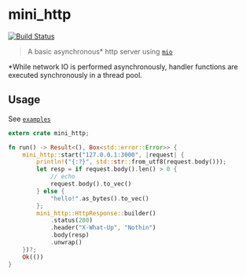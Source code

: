 # mini_http
[![Build Status](https://travis-ci.org/jaemk/mini_http.svg?branch=master)](https://travis-ci.org/jaemk/mini_http)

> A basic asynchronous&#42; http server using [`mio`](https://docs.rs/mio)

&#42;While network IO is performed asynchronously, handler functions are executed synchronously in a thread pool.

## Usage

See [`examples`](https://github.com/jaemk/mini_http/tree/master/examples)

```rust
extern crate mini_http;

fn run() -> Result<(), Box<std::error::Error>> {
    mini_http::start("127.0.0.1:3000", |request| {
        println!("{:?}", std::str::from_utf8(request.body()));
        let resp = if request.body().len() > 0 {
            // echo
            request.body().to_vec()
        } else {
            "hello!".as_bytes().to_vec()
        };
        mini_http::HttpResponse::builder()
            .status(200)
            .header("X-What-Up", "Nothin")
            .body(resp)
            .unwrap()
    })?;
    Ok(())
}
```

